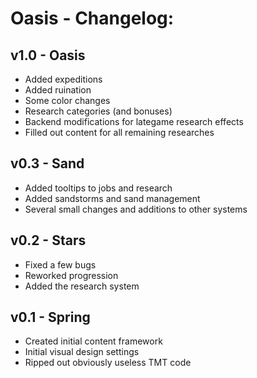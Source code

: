 # Oasis - Changelog:

## v1.0 - Oasis
- Added expeditions
- Added ruination
- Some color changes
- Research categories (and bonuses)
- Backend modifications for lategame research effects
- Filled out content for all remaining researches

## v0.3 - Sand
- Added tooltips to jobs and research
- Added sandstorms and sand management
- Several small changes and additions to other systems

## v0.2 - Stars
- Fixed a few bugs
- Reworked progression
- Added the research system

## v0.1 - Spring
- Created initial content framework
- Initial visual design settings
- Ripped out obviously useless TMT code